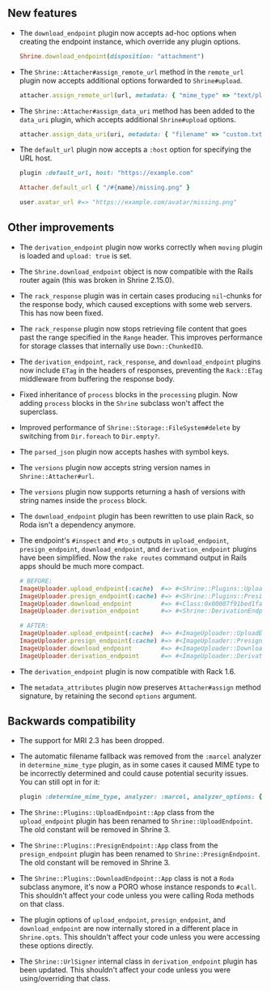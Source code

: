## New features

* The `download_endpoint` plugin now accepts ad-hoc options when creating the
  endpoint instance, which override any plugin options.

  ```rb
  Shrine.download_endpoint(disposition: "attachment")
  ```

* The `Shrine::Attacher#assign_remote_url` method in the `remote_url` plugin
  now accepts additional options forwarded to `Shrine#upload`.

  ```rb
  attacher.assign_remote_url(url, metadata: { "mime_type" => "text/plain" })
  ```

* The `Shrine::Attacher#assign_data_uri` method has been added to the
  `data_uri` plugin, which accepts additional `Shrine#upload` options.

  ```rb
  attacher.assign_data_uri(uri, metadata: { "filename" => "custom.txt" })
  ```

* The `default_url` plugin now accepts a `:host` option for specifying the URL
  host.

  ```rb
  plugin :default_url, host: "https://example.com"

  Attacher.default_url { "/#{name}/missing.png" }
  ```
  ```rb
  user.avatar_url #=> "https://example.com/avatar/missing.png"
  ```

## Other improvements

* The `derivation_endpoint` plugin now works correctly when `moving` plugin
  is loaded and `upload: true` is set.

* The `Shrine.download_endpoint` object is now compatible with the Rails router
  again (this was broken in Shrine 2.15.0).

* The `rack_response` plugin was in certain cases producing `nil`-chunks for
  the response body, which caused exceptions with some web servers. This has
  now been fixed.

* The `rack_response` plugin now stops retrieving file content that goes past
  the range specified in the `Range` header. This improves performance for
  storage classes that internally use `Down::ChunkedIO`.

* The `derivation_endpoint`, `rack_response`, and `download_endpoint` plugins
  now include `ETag` in the headers of responses, preventing the `Rack::ETag`
  middleware from buffering the response body.

* Fixed inheritance of `process` blocks in the `processing` plugin. Now adding
  `process` blocks in the `Shrine` subclass won't affect the superclass.

* Improved performance of `Shrine::Storage::FileSystem#delete` by switching
  from `Dir.foreach` to `Dir.empty?`.

* The `parsed_json` plugin now accepts hashes with symbol keys.

* The `versions` plugin now accepts string version names in
  `Shrine::Attacher#url`.

* The `versions` plugin now supports returning a hash of versions with string
  names inside the `process` block.

* The `download_endpoint` plugin has been rewritten to use plain Rack, so Roda
  isn't a dependency anymore.

* The endpoint's `#inspect` and `#to_s` outputs in `upload_endpoint`,
  `presign_endpoint`, `download_endpoint`, and `derivation_endpoint` plugins
  have been simplified. Now the `rake routes` command output in Rails apps
  should be much more compact.

  ```rb
  # BEFORE:
  ImageUploader.upload_endpoint(:cache)  #=> #<Shrine::Plugins::UploadEndpoint::App:0x00007f91bec17dc8 @max_size=nil, @rack_response=nil, @shrine_class=ImageUploader, @storage_key=:cache, @upload=nil, @upload_context=nil>
  ImageUploader.presign_endpoint(:cache) #=> #<Shrine::Plugins::PresignEndpoint::App:0x00007f91beca4ea8 @presign=nil, @presign_location=nil, @presign_options=nil, @rack_response=nil, @shrine_class=ImageUploader, @storage_key=:cache>
  ImageUploader.download_endpoint        #=> #<Class:0x00007f91bed1fa90>
  ImageUploader.derivation_endpoint      #=> #<Shrine::DerivationEndpoint:0x00007f91bed4c900 @options={}, @shrine_class=ImageUploader>

  # AFTER:
  ImageUploader.upload_endpoint(:cache)  #=> #<ImageUploader::UploadEndpoint(:cache)>
  ImageUploader.presign_endpoint(:cache) #=> #<ImageUploader::PresignEndpoint(:cache)>
  ImageUploader.download_endpoint        #=> #<ImageUploader::DownloadEndpoint>
  ImageUploader.derivation_endpoint      #=> #<ImageUploader::DerivationEndpoint>
  ```

* The `derivation_endpoint` plugin is now compatible with Rack 1.6.

* The `metadata_attributes` plugin now preserves `Attacher#assign` method
  signature, by retaining the second `options` argument.

## Backwards compatibility

* The support for MRI 2.3 has been dropped.

* The automatic filename fallback was removed from the `:marcel` analyzer in
  `determine_mime_type` plugin, as in some cases it caused MIME type to be
  incorrectly determined and could cause potential security issues. You can
  still opt in for it:

  ```rb
  plugin :determine_mime_type, analyzer: :marcel, analyzer_options: { filename_fallback: true }
  ```

* The `Shrine::Plugins::UploadEndpoint::App` class from the `upload_endpoint`
  plugin has been renamed to `Shrine::UploadEndpoint`. The old constant will be
  removed in Shrine 3.

* The `Shrine::Plugins::PresignEndpoint::App` class from the `presign_endpoint`
  plugin has been renamed to `Shrine::PresignEndpoint`. The old constant will
  be removed in Shrine 3.

* The `Shrine::Plugins::DownloadEndpoint::App` class is not a `Roda` subclass
  anymore, it's now a PORO whose instance responds to `#call`. This shouldn't
  affect your code unless you were calling Roda methods on that class.

* The plugin options of `upload_endpoint`, `presign_endpoint`, and
  `download_endpoint` are now internally stored in a different place in
  `Shrine.opts`. This shouldn't affect your code unless you were accessing
  these options directly.

* The `Shrine::UrlSigner` internal class in `derivation_endpoint` plugin has
  been updated. This shouldn't affect your code unless you were
  using/overriding that class.
